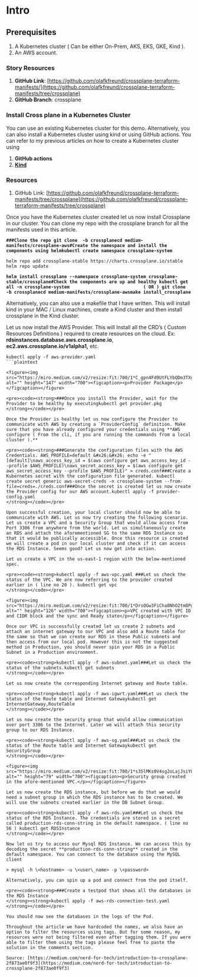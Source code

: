 # Intro

## Prerequisites <a href="#f54a" id="f54a"></a>

1. A Kubernetes cluster ( Can be either On-Prem, AKS, EKS, GKE, Kind ).
2. An AWS account.

### Story Resources <a href="#596f" id="596f"></a>

1. **GitHub Link**: [https://github.com/olafkfreund/crossplane-terraform-manifests/](https://github.com/olafkfreund/crossplane-terraform-manifests/tree/crossplane)
2. **GitHub Branch**: crossplane

### Install Cross plane in a Kubernetes Cluster <a href="#5172" id="5172"></a>

You can use an existing Kubernetes cluster for this demo. Alternatively, you can also install a Kubernetes cluster using kind or using GitHub actions. You can refer to my previous articles on how to create a Kubernetes cluster using

1. **GitHub actions**
2. [**Kind**](https://medium.com/nerd-for-tech/create-a-kubernetes-cluster-using-kind-b364a67437b7)

### Resources <a href="#5bb3" id="5bb3"></a>

1. GitHub Link: [https://github.com/olafkfreund/crossplane-terraform-manifests/tree/crossplane](https://github.com/olafkfreund/crossplane-terraform-manifests/tree/crossplane)

Once you have the Kubernetes cluster created let us now install Crossplane in our cluster. You can clone my repo with the crossplane branch for all the manifests used in this article.

<pre><code><strong>###Clone the repo git clone  -b crossplanecd medium-manifests/crossplane-aws#Create the namespace and install the components using helmkubectl create namespace crossplane-system
</strong>
helm repo add crossplane-stable https://charts.crossplane.io/stable
helm repo update

<strong>helm install crossplane --namespace crossplane-system crossplane-stable/crossplane#Check the components are up and healthy kubectl get all -n crossplane-system                            ( OR ) git clone  -b crossplanecd medium-manifests/crossplane-awsmake install_crossplane 
</strong></code></pre>

Alternatively, you can also use a makefile that I have written. This will install kind in your MAC / Linux machines, create a Kind cluster and then install crossplane in the Kind cluster.

Let us now install the AWS Provider. This will Install all the CRD’s ( Custom Resources Definitions ) required to create resources on the cloud. Ex: **rdsinstances.database.aws.crossplane.io**, **ec2.aws.crossplane.io/v1alpha1,** etc.

```plaintext
kubectl apply -f aws-provider.yaml 
```plaintext

<figure><img src="https://miro.medium.com/v2/resize:fit:700/1*C_gpn4Fd9UtFLYbQDm3TXg.png" alt="" height="147" width="700"><figcaption><p>Provider Package</p></figcaption></figure>

<pre><code><strong>###Once you install the Provider, wait for the Provider to be healthy by executingkubectl get provider.pkg 
</strong></code></pre>

Once the Provider is healthy let us now configure the Provider to communicate with AWS by creating a `ProviderConfig` definition. Make sure that you have already configured your credentials using **AWS configure ( From the cli, if you are running the commands from a local cluster ).**

<pre><code><strong>###Generate the configuration files with the AWS Credentials. AWS_PROFILE=default &#x26;&#x26; echo -e "[default]\naws_access_key_id = $(aws configure get aws_access_key_id --profile $AWS_PROFILE)\naws_secret_access_key = $(aws configure get aws_secret_access_key --profile $AWS_PROFILE)" > creds.conf###Create a Kubernetes secret with the configuration file generated. kubectl create secret generic aws-secret-creds -n crossplane-system --from-file=creds=./creds.conf###Once the secret is created let us now create the Provider config for our AWS account.kubectl apply -f provider-config.yaml 
</strong></code></pre>

Upon successful creation, your local cluster should now be able to communicate with AWS. Let us now try creating the following scenario. Let us create a VPC and a Security Group that would allow access from Port 3306 from anywhere from the world. Let us simultaneously create an RDS and attach the aforementioned SG to the same RDS Instance so that it would be publically accessible. Once this resource is created we will create a pod in our local cluster and check if it can access the RDS Instance. Seems good? Let us now get into action.

Let us create a VPC in the us-east-1 region with the below-mentioned spec.

<pre><code><strong>kubectl apply -f aws-vpc.yaml ###Let us check the status of the VPC. We are now referring to the provider created earlier in ( line no 20 ). kubectl get vpc
</strong></code></pre>

<figure><img src="https://miro.medium.com/v2/resize:fit:700/1*DrsOGw3FiCha8NhO2tm8Pg.png" alt="" height="126" width="700"><figcaption><p>VPC created with VPC ID and CIDR block and the sync and Ready state</p></figcaption></figure>

Once our VPC is successfully created let us create 2 subnets and attach an internet gateway to our VPC and also add a Route table for the same so that we can create our RDS in these Public subnets and then access from our local pod. However this is not the suggested method in Production, you should never spin your RDS in a Public Subnet in a Production environment.

<pre><code><strong>kubectl apply -f aws-subnet.yaml###Let us check the status of the subnets.kubectl get subnets
</strong></code></pre>

Let us now create the corresponding Internet gateway and Route table.

<pre><code><strong>kubectl apply -f aws-igwrt.yaml###Let us check the status of the Route table and Internet Gatewaykubectl get InternetGateway,RouteTable
</strong></code></pre>

Let us now create the security group that would allow communication over port 3306 to the Internet. Later we will attach this security group to our RDS Instance.

<pre><code><strong>kubectl apply -f aws-sg.yaml###Let us check the status of the Route table and Internet Gatewaykubectl get SecurityGroup
</strong></code></pre>

<figure><img src="https://miro.medium.com/v2/resize:fit:700/1*s35lMKs0V4sg2oLajJsiYQ.png" alt="" height="79" width="700"><figcaption><p>Security group created in the afore-mentioned VPC.</p></figcaption></figure>

Let us now create the RDS instance, but before we do that we would need a subnet group in which the RDS instance has to be created. We will use the subnets created earlier in the DB Subnet Group.

<pre><code><strong>kubectl apply -f aws-rds.yaml###Let us check the status of the RDS Instance. The credentials are stored in a secret called production-rds-conn-string in the default namespace. ( line no 56 ) kubectl get RDSInstance
</strong></code></pre>

Now let us try to access our Mysql RDS Instance. We can access this by decoding the secret **production-rds-conn-string** created in the default namespace. You can connect to the database using the MySQL client

> mysql -h \<hostname> -u \<user\_name> -p \<password>

Alternatively, you can spin up a pod and connect from the pod itself.

<pre><code><strong>###Create a testpod that shows all the databases in the RDS Instance
</strong><strong>kubectl apply -f aws-rds-connection-test.yaml 
</strong></code></pre>

You should now see the databases in the logs of the Pod.

Throughout the article we have hardcoded the names, we also have an option to filter the resources using tags. But for some reason, my resources were not being filtered even after tagging them. If you were able to filter them using the tags please feel free to paste the solution in the comments section.

Source: [https://medium.com/nerd-for-tech/introduction-to-crossplane-2f873ae0f9f3](https://medium.com/nerd-for-tech/introduction-to-crossplane-2f873ae0f9f3)
